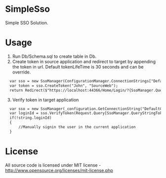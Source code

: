 # SimpleSso
Simple SSO Solution.

# Usage
1. Run Db/Schema.sql to create table in Db.
2. Create token in source application and redirect to target by appending the token in url. Default tokenLifeTime is 30 seconds and can be override.
```xml
  var sso = new SsoManager(ConfigurationManager.ConnectionStrings["DefaultConnection"].ConnectionString);
  var token = sso.CreateToken("John", "SourceWeb");
  return Redirect($"https://localhost:44366/Home/Login/?{SsoManager.QueryStringToken}={token}");
```
3. Verify token in target application
```xml
  var sso = new SsoManager(_configuration.GetConnectionString("DefaultConnection"));
  var loginId = sso.VerifyToken(Request.Query[SsoManager.QueryStringToken]);
  if(!string.loginId)
  {
      //Manually signin the user in the current application
  }
```
# License
All source code is licensed under MIT license - http://www.opensource.org/licenses/mit-license.php
